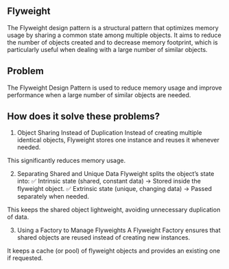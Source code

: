 ## Flyweight
The Flyweight design pattern is a structural pattern that optimizes memory usage by sharing a common state among multiple objects.
It aims to reduce the number of objects created and to decrease memory footprint, which is particularly useful when dealing 
with a large number of similar objects.

## Problem
The Flyweight Design Pattern is used to reduce memory usage and improve performance when a large number of similar objects are needed.

## How does it solve these problems?
1. Object Sharing Instead of Duplication
   Instead of creating multiple identical objects, Flyweight stores one instance and reuses it whenever needed.

This significantly reduces memory usage.

2. Separating Shared and Unique Data
   Flyweight splits the object’s state into:
   ✅ Intrinsic state (shared, constant data) → Stored inside the flyweight object.
   ✅ Extrinsic state (unique, changing data) → Passed separately when needed.

This keeps the shared object lightweight, avoiding unnecessary duplication of data.

3. Using a Factory to Manage Flyweights
   A Flyweight Factory ensures that shared objects are reused instead of creating new instances.

It keeps a cache (or pool) of flyweight objects and provides an existing one if requested.